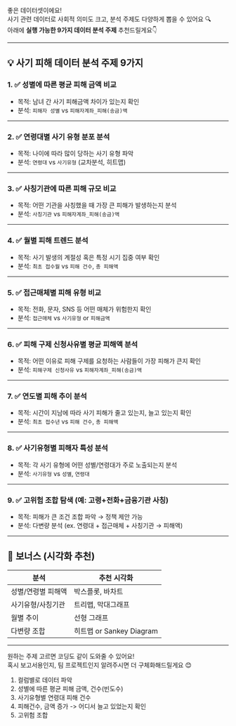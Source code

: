 좋은 데이터셋이에요!  
사기 관련 데이터로 사회적 의미도 크고, 분석 주제도 다양하게 뽑을 수 있어요 🔍  
아래에 **실행 가능한 9가지 데이터 분석 주제** 추천드릴게요👇

---

## 💡 사기 피해 데이터 분석 주제 9가지

### 1. ✅ **성별에 따른 평균 피해 금액 비교**
- 목적: 남녀 간 사기 피해금액 차이가 있는지 확인
- 분석: `피해자 성별` vs `피해자계좌_피해(송금)액`

---

### 2. ✅ **연령대별 사기 유형 분포 분석**
- 목적: 나이에 따라 많이 당하는 사기 유형 파악
- 분석: `연령대` vs `사기유형` (교차분석, 히트맵)

---

### 3. ✅ **사칭기관에 따른 피해 규모 비교**
- 목적: 어떤 기관을 사칭했을 때 가장 큰 피해가 발생하는지 분석
- 분석: `사칭기관` vs `피해자계좌_피해(송금)액`

---

### 4. ✅ **월별 피해 트렌드 분석**
- 목적: 사기 발생의 계절성 혹은 특정 시기 집중 여부 확인
- 분석: `최초 접수월` vs `피해 건수`, `총 피해액`

---

### 5. ✅ **접근매체별 피해 유형 비교**
- 목적: 전화, 문자, SNS 등 어떤 매체가 위험한지 확인
- 분석: `접근매체` vs `사기유형` or `피해금액`

---

### 6. ✅ **피해 구제 신청사유별 평균 피해액 분석**
- 목적: 어떤 이유로 피해 구제를 요청하는 사람들이 가장 피해가 큰지 확인
- 분석: `피해구제 신청사유` vs `피해자계좌_피해(송금)액`

---

### 7. ✅ **연도별 피해 추이 분석**
- 목적: 시간이 지남에 따라 사기 피해가 줄고 있는지, 늘고 있는지 확인
- 분석: `최초 접수년` vs `피해 건수`, `총 피해액`

---

### 8. ✅ **사기유형별 피해자 특성 분석**
- 목적: 각 사기 유형에 어떤 성별/연령대가 주로 노출되는지 분석
- 분석: `사기유형` vs `성별`, `연령대`

---

### 9. ✅ **고위험 조합 탐색 (예: 고령+전화+금융기관 사칭)**
- 목적: 피해가 큰 조건 조합 파악 → 정책 제안 가능
- 분석: 다변량 분석 (ex. 연령대 + 접근매체 + 사칭기관 → 피해액)

---

## 🎁 보너스 (시각화 추천)

| 분석 | 추천 시각화 |
|------|--------------|
| 성별/연령별 피해액 | 박스플롯, 바차트 |
| 사기유형/사칭기관 | 트리맵, 막대그래프 |
| 월별 추이 | 선형 그래프 |
| 다변량 조합 | 히트맵 or Sankey Diagram |

---

원하는 주제 고르면 코딩도 같이 도와줄 수 있어요!  
혹시 보고서용인지, 팀 프로젝트인지 알려주시면 더 구체화해드릴게요 😊


1. 컬럼별로 데이터 파악
2. 성별에 따른 평균 피해 금액, 건수(빈도수) 
3. 사기유형별 연령대 피해 건수
4. 피해건수, 금액 증가 -> 어디서 늘고 있었는지 확인
5. 고위험 조합

